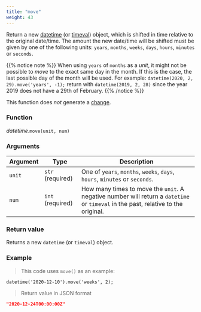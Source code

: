 ```yaml
---
title: "move"
weight: 43
---
```


Return a new [datetime](../) (or [timeval](../../timeval)) object, which is shifted in time relative to the original date/time.
The amount the new date/time will be shifted must be given by one of the following units: `years`, `months`, `weeks`, `days`, `hours`, `minutes` or `seconds`.

{{% notice note %}}
When using `years` of `months` as a *unit*, it might not be possible to *move* to the exact same day in the month. If this is the case, the last possible day of the month will be used.
For example: `datetime(2020, 2, 29).move('years', -1);` return with `datetime(2019, 2, 28)` since the year 2019 does not have a 29th of February.
{{% /notice %}}

This function does *not* generate a [change](../../../overview/changes).

### Function

*datetime*.`move(unit, num)`

### Arguments

Argument | Type | Description
-------- | ---- | -----------
`unit` | `str` (required) | One of `years`, `months`, `weeks`, `days`, `hours`, `minutes` or `seconds`.
`num` | `int` (required) | How many times to move the `unit`. A negative number will return a `datetime` or `timeval` in the past, relative to the original.

### Return value

Returns a new `datetime` (or `timeval`) object.

### Example

> This code uses `move()` as an example:

```thingsdb,json_response
datetime('2020-12-10').move('weeks', 2);
```

> Return value in JSON format

```json
"2020-12-24T00:00:00Z"
```
